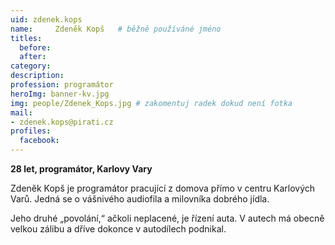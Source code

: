 ```yaml
---
uid: zdenek.kops
name:     Zdeněk Kopš 	# běžně používáné jméno
titles:
  before: 
  after:
category:
description: 
profession: programátor
heroImg: banner-kv.jpg
img: people/Zdenek_Kops.jpg # zakomentuj radek dokud není fotka
mail:
- zdenek.kops@pirati.cz
profiles:
  facebook:
---
```

**28 let, programátor, Karlovy Vary**

Zdeněk Kopš je programátor pracující z domova přímo v centru Karlových Varů. Jedná se o vášnivého audiofila a milovníka dobrého jídla.

Jeho druhé „povolání,“ ačkoli neplacené, je řízení auta. V autech má obecně velkou zálibu a dříve dokonce v autodílech podnikal.
